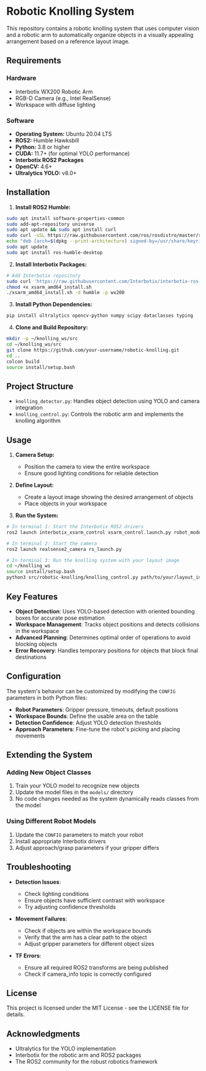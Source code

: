 # Robotic Knolling System

This repository contains a robotic knolling system that uses computer vision and a robotic arm to automatically organize objects in a visually appealing arrangement based on a reference layout image.

## Requirements

### Hardware
- Interbotix WX200 Robotic Arm
- RGB-D Camera (e.g., Intel RealSense)
- Workspace with diffuse lighting

### Software
- **Operating System:** Ubuntu 20.04 LTS
- **ROS2:** Humble Hawksbill
- **Python:** 3.8 or higher
- **CUDA:** 11.7+ (for optimal YOLO performance)
- **Interbotix ROS2 Packages**
- **OpenCV:** 4.6+
- **Ultralytics YOLO:** v8.0+

## Installation

1. **Install ROS2 Humble:**
```bash
sudo apt install software-properties-common
sudo add-apt-repository universe
sudo apt update && sudo apt install curl
sudo curl -sSL https://raw.githubusercontent.com/ros/rosdistro/master/ros.key -o /usr/share/keyrings/ros-archive-keyring.gpg
echo "deb [arch=$(dpkg --print-architecture) signed-by=/usr/share/keyrings/ros-archive-keyring.gpg] http://packages.ros.org/ros2/ubuntu $(. /etc/os-release && echo $UBUNTU_CODENAME) main" | sudo tee /etc/apt/sources.list.d/ros2.list > /dev/null
sudo apt update
sudo apt install ros-humble-desktop
```

2. **Install Interbotix Packages:**
```bash
# Add Interbotix repository
sudo curl 'https://raw.githubusercontent.com/Interbotix/interbotix-ros-manipulators/main/interbotix_ros_xsarms/install/amd64/xsarm_amd64_install.sh' > xsarm_amd64_install.sh
chmod +x xsarm_amd64_install.sh
./xsarm_amd64_install.sh -d humble -p wx200
```

3. **Install Python Dependencies:**
```bash
pip install ultralytics opencv-python numpy scipy dataclasses typing
```

4. **Clone and Build Repository:**
```bash
mkdir -p ~/knolling_ws/src
cd ~/knolling_ws/src
git clone https://github.com/your-username/robotic-knolling.git
cd ..
colcon build
source install/setup.bash
```

## Project Structure

- `knolling_detector.py`: Handles object detection using YOLO and camera integration
- `knolling_control.py`: Controls the robotic arm and implements the knolling algorithm

## Usage

1. **Camera Setup:**
   - Position the camera to view the entire workspace
   - Ensure good lighting conditions for reliable detection

2. **Define Layout:**
   - Create a layout image showing the desired arrangement of objects
   - Place objects in your workspace

3. **Run the System:**
```bash
# In terminal 1: Start the Interbotix ROS2 drivers
ros2 launch interbotix_xsarm_control xsarm_control.launch.py robot_model:=wx200

# In terminal 2: Start the camera
ros2 launch realsense2_camera rs_launch.py

# In terminal 3: Run the knolling system with your layout image
cd ~/knolling_ws
source install/setup.bash
python3 src/robotic-knolling/knolling_control.py path/to/your/layout_image.jpg
```

## Key Features

- **Object Detection**: Uses YOLO-based detection with oriented bounding boxes for accurate pose estimation
- **Workspace Management**: Tracks object positions and detects collisions in the workspace
- **Advanced Planning**: Determines optimal order of operations to avoid blocking objects
- **Error Recovery**: Handles temporary positions for objects that block final destinations

## Configuration

The system's behavior can be customized by modifying the `CONFIG` parameters in both Python files:

- **Robot Parameters**: Gripper pressure, timeouts, default positions
- **Workspace Bounds**: Define the usable area on the table
- **Detection Confidence**: Adjust YOLO detection thresholds
- **Approach Parameters**: Fine-tune the robot's picking and placing movements

## Extending the System

### Adding New Object Classes
1. Train your YOLO model to recognize new objects
2. Update the model files in the `models/` directory
3. No code changes needed as the system dynamically reads classes from the model

### Using Different Robot Models
1. Update the `CONFIG` parameters to match your robot
2. Install appropriate Interbotix drivers
3. Adjust approach/grasp parameters if your gripper differs

## Troubleshooting

- **Detection Issues**: 
  - Check lighting conditions
  - Ensure objects have sufficient contrast with workspace
  - Try adjusting confidence thresholds

- **Movement Failures**:
  - Check if objects are within the workspace bounds
  - Verify that the arm has a clear path to the object
  - Adjust gripper parameters for different object sizes

- **TF Errors**:
  - Ensure all required ROS2 transforms are being published
  - Check if camera_info topic is correctly configured

## License

This project is licensed under the MIT License - see the LICENSE file for details.

## Acknowledgments

- Ultralytics for the YOLO implementation
- Interbotix for the robotic arm and ROS2 packages
- The ROS2 community for the robust robotics framework